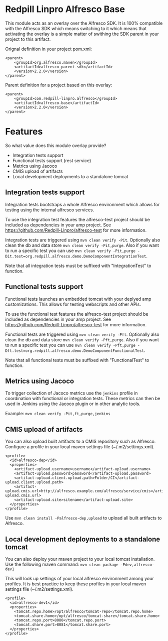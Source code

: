 Redpill Linpro Alfresco Base
=============

This module acts as an overlay over the Alfresco SDK. It is 100% compatible with the Alfresco SDK which means switching to it which means that activating the overlay is a simple matter of swithing the SDK parent in your project to this artifact.

Orignal definition in your project pom.xml:

    <parent>
        <groupId>org.alfresco.maven</groupId>
        <artifactId>alfresco-parent-sdk</artifactId>
        <version>2.2.0</version>
    </parent>

Parent definition for a project based on this overlay:

    <parent>
        <groupId>com.redpill-linpro.alfresco</groupId>
        <artifactId>alfresco-base</artifactId>
        <version>2.2.0</version>
    </parent>


# Features
So what value does this module overlay provide?


* Integration tests support
* Functional tests support (rest service) 
* Metrics using Jacoco
* CMIS upload of artifacts
* Local development deployments to a standalone tomcat

## Integration tests support
Integration tests bootstraps a whole Alfresco environment which allows for testing using the internal alfresco services.

To use the integration test features the alfresco-test project should be included as dependencies in your amp project. See https://github.com/Redpill-Linpro/alfresco-test for more information.

Integration tests are triggered using `mvn clean verify -Pit`. Optionally also clean the db and data store `mvn clean verify -Pit,purge`. Also if you want to run a specific test you can use `mvn clean verify -Pit,purge -Dit.test=org.redpill.alfresco.demo.DemoComponentIntegrationTest`. 

Note that all integration tests must be suffixed with "IntegrationTest" to function.

## Functional tests support
Functional tests launches an embedded tomcat with your deplyed amp customizations. This allows for testing webscripts and other APIs.

To use the functional test features the alfresco-test project should be included as dependencies in your amp project. See https://github.com/Redpill-Linpro/alfresco-test for more information.

Functional tests are triggered using `mvn clean verify -Pft`. Optionally also clean the db and data store `mvn clean verify -Pft,purge`. Also if you want to run a specific test you can use `mvn clean verify -Pft,purge -Dft.test=org.redpill.alfresco.demo.DemoComponentFunctionalTest`. 

Note that all functional tests must be suffixed with "FunctionalTest" to function.

## Metrics using Jacoco
To trigger collection of Jacoco metrics use the `jenkins` profile in coordination with functional or integration tests. These metrics can then be used in Jenkins using the Jacoco plugin or in other analytic tools. 

Example:
`mvn clean verify -Pit,ft,purge,jenkins`

## CMIS upload of artifacts
You can also upload built artifacts to a CMIS repository such as Alfresco. Configure a profile in your local maven settings file (~/.m2/settings.xml). 

	<profile>
      <id>alfresco-dep</id>
      <properties>
        <artifact-upload.username>username</artifact-upload.username>
        <artifact-upload.password>password</artifact-upload.password>
        <artifact-upload.client.upload.path>Folder/CI</artifact-upload.client.upload.path>
        <artifact-upload.cmis.url>http://alfresco.example.com/alfresco/service/cmis</artifact-upload.cmis.url>
        <artifact-upload.site>sitename</artifact-upload.site>
      </properties>
    </profile>
    
Use `mvn clean install -Palfresco-dep,upload` to upload all built artifacts to Alfresco.

## Local development deployments to a standalone tomcat
You can also deploy your maven project to your local tomcat installation. Use the following maven command:
`mvn clean package -Pdev,alfresco-dev1`

This will look up settings of your local alfresco environment among your profiles. It is best practice to keep these profiles in your local maven settings file (~/.m2/settings.xml).

	<profile>
      <id>alfresco-dev1</id>
      <properties>
        <tomcat.repo.home>/opt/alfresco/tomcat-repo</tomcat.repo.home>
        <tomcat.share.home>/opt/alfresco/tomcat-share</tomcat.share.home>
        <tomcat.repo.port>8080</tomcat.repo.port>
        <tomcat.share.port>8081</tomcat.share.port>
      </properties>
    </profile>
